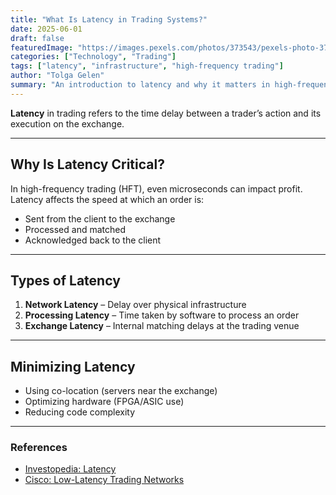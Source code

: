 ```yaml
---
title: "What Is Latency in Trading Systems?"
date: 2025-06-01
draft: false
featuredImage: "https://images.pexels.com/photos/373543/pexels-photo-373543.jpeg?auto=compress&cs=tinysrgb&w=1260&h=750&dpr=2"
categories: ["Technology", "Trading"]
tags: ["latency", "infrastructure", "high-frequency trading"]
author: "Tolga Gelen"
summary: "An introduction to latency and why it matters in high-frequency trading systems."
---
```


**Latency** in trading refers to the time delay between a trader’s action and its execution on the exchange.

---

## Why Is Latency Critical?

In high-frequency trading (HFT), even microseconds can impact profit. Latency affects the speed at which an order is:

- Sent from the client to the exchange
- Processed and matched
- Acknowledged back to the client

---

## Types of Latency

1. **Network Latency** – Delay over physical infrastructure
2. **Processing Latency** – Time taken by software to process an order
3. **Exchange Latency** – Internal matching delays at the trading venue

---

## Minimizing Latency

- Using co-location (servers near the exchange)
- Optimizing hardware (FPGA/ASIC use)
- Reducing code complexity

---

### References

- [Investopedia: Latency](https://www.investopedia.com/terms/l/latency.asp)
- [Cisco: Low-Latency Trading Networks](https://www.cisco.com/)
